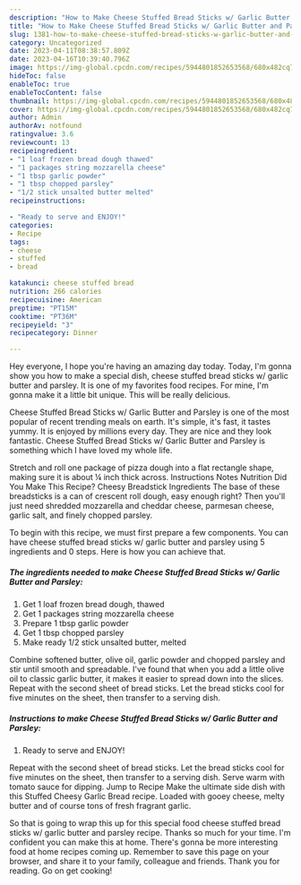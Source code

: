 ```yaml
---
description: "How to Make Cheese Stuffed Bread Sticks w/ Garlic Butter and Parsley yang Delicious"
title: "How to Make Cheese Stuffed Bread Sticks w/ Garlic Butter and Parsley yang Delicious"
slug: 1381-how-to-make-cheese-stuffed-bread-sticks-w-garlic-butter-and-parsley-yang-delicious
category: Uncategorized
date: 2023-04-11T08:38:57.809Z
date: 2023-04-16T10:39:40.796Z
image: https://img-global.cpcdn.com/recipes/5944801852653568/680x482cq70/cheese-stuffed-bread-sticks-w-garlic-butter-and-parsley-recipe-main-photo.jpg
hideToc: false
enableToc: true
enableTocContent: false
thumbnail: https://img-global.cpcdn.com/recipes/5944801852653568/680x482cq70/cheese-stuffed-bread-sticks-w-garlic-butter-and-parsley-recipe-main-photo.jpg
cover: https://img-global.cpcdn.com/recipes/5944801852653568/680x482cq70/cheese-stuffed-bread-sticks-w-garlic-butter-and-parsley-recipe-main-photo.jpg
author: Admin
authorAv: notfound
ratingvalue: 3.6
reviewcount: 13
recipeingredient:
- "1 loaf frozen bread dough thawed"
- "1 packages string mozzarella cheese"
- "1 tbsp garlic powder"
- "1 tbsp chopped parsley"
- "1/2 stick unsalted butter melted"
recipeinstructions:

- "Ready to serve and ENJOY!"
categories:
- Recipe
tags:
- cheese
- stuffed
- bread

katakunci: cheese stuffed bread 
nutrition: 266 calories
recipecuisine: American
preptime: "PT15M"
cooktime: "PT36M"
recipeyield: "3"
recipecategory: Dinner

---
```



Hey everyone, I hope you're having an amazing day today. Today, I'm gonna show you how to make a special dish, cheese stuffed bread sticks w/ garlic butter and parsley. It is one of my favorites food recipes. For mine, I'm gonna make it a little bit unique. This will be really delicious.

Cheese Stuffed Bread Sticks w/ Garlic Butter and Parsley is one of the most popular of recent trending meals on earth. It's simple, it's fast, it tastes yummy. It is enjoyed by millions every day. They are nice and they look fantastic. Cheese Stuffed Bread Sticks w/ Garlic Butter and Parsley is something which I have loved my whole life.

Stretch and roll one package of pizza dough into a flat rectangle shape, making sure it is about ¼ inch thick across. Instructions Notes Nutrition Did You Make This Recipe? Cheesy Breadstick Ingredients The base of these breadsticks is a can of crescent roll dough, easy enough right? Then you&#39;ll just need shredded mozzarella and cheddar cheese, parmesan cheese, garlic salt, and finely chopped parsley.


To begin with this recipe, we must first prepare a few components. You can have cheese stuffed bread sticks w/ garlic butter and parsley using 5 ingredients and 0 steps. Here is how you can achieve that.

<!--inarticleads1-->

##### The ingredients needed to make Cheese Stuffed Bread Sticks w/ Garlic Butter and Parsley:

1. Get 1 loaf frozen bread dough, thawed
1. Get 1 packages string mozzarella cheese
1. Prepare 1 tbsp garlic powder
1. Get 1 tbsp chopped parsley
1. Make ready 1/2 stick unsalted butter, melted


Combine softened butter, olive oil, garlic powder and chopped parsley and stir until smooth and spreadable. I&#39;ve found that when you add a little olive oil to classic garlic butter, it makes it easier to spread down into the slices. Repeat with the second sheet of bread sticks. Let the bread sticks cool for five minutes on the sheet, then transfer to a serving dish. 

<!--inarticleads2-->

##### Instructions to make Cheese Stuffed Bread Sticks w/ Garlic Butter and Parsley:


1. Ready to serve and ENJOY!

Repeat with the second sheet of bread sticks. Let the bread sticks cool for five minutes on the sheet, then transfer to a serving dish. Serve warm with tomato sauce for dipping. Jump to Recipe Make the ultimate side dish with this Stuffed Cheesy Garlic Bread recipe. Loaded with gooey cheese, melty butter and of course tons of fresh fragrant garlic. 

So that is going to wrap this up for this special food cheese stuffed bread sticks w/ garlic butter and parsley recipe. Thanks so much for your time. I'm confident you can make this at home. There's gonna be more interesting food at home recipes coming up. Remember to save this page on your browser, and share it to your family, colleague and friends. Thank you for reading. Go on get cooking!
